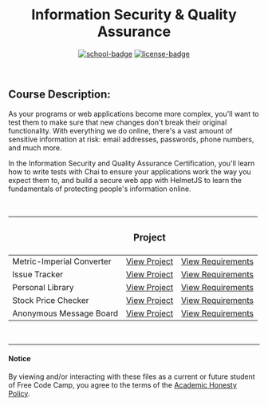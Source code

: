 <div align="center">

# Information Security & Quality Assurance

[![school-badge]][course-link]
[![license-badge]][LICENSE]

</div>

<!-- badge info -->
[school-badge]:https://img.shields.io/badge/free_Code_Camp-Security_&_Quality_Assurance-white?labelColor=midnightblue&logo=freeCodeCamp&style=for-the-badge
[course-link]:https://www.freecodecamp.org/learn/information-security-and-quality-assurance/ "Information Security & Quality Assurance"
[license-badge]:https://img.shields.io/github/license/parasiticfrisk/basic-cognitive-process?color=success&&style=for-the-badge
[LICENSE]:LICENSE "MIT License"

<br>

## Course Description:
As your programs or web applications become more complex, you'll want to test them to make sure that new changes don't break their original functionality. With everything we do online, there's a vast amount of sensitive information at risk: email addresses, passwords, phone numbers, and much more.

In the Information Security and Quality Assurance Certification, you'll learn how to write tests with Chai to ensure your applications work the way you expect them to, and build a secure web app with HelmetJS to learn the fundamentals of protecting people's information online.

<br>

|                           | <h3 align="center">Project</h3> |                            |
| :------------------------ | :------------------------------ | :------------------------- |
| Metric-Imperial Converter | [View Project][proj01]          | [View Requirements][req01] |
| Issue Tracker             | [View Project][proj02]          | [View Requirements][req02] |
| Personal Library          | [View Project][proj03]          | [View Requirements][req03] |
| Stock Price Checker       | [View Project][proj04]          | [View Requirements][req04] |
| Anonymous Message Board   | [View Project][proj05]          | [View Requirements][req05] |

<!-- project quick links -->
[proj01]:#
[proj02]:#
[proj03]:#
[proj04]:https://jungle-frill-traffic.glitch.me/
[proj05]:#
[req01]:https://www.freecodecamp.org/learn/quality-assurance/quality-assurance-projects/metric-imperial-converter "Metric-Imperial Converter"
[req02]:https://www.freecodecamp.org/learn/quality-assurance/quality-assurance-projects/issue-tracker "Issue Tracker"
[req03]:https://www.freecodecamp.org/learn/quality-assurance/quality-assurance-projects/personal-library "Personal Library"
[req04]:https://www.freecodecamp.org/learn/information-security/information-security-projects/stock-price-checker "Stock Price Checker"
[req05]:https://www.freecodecamp.org/learn/information-security/information-security-projects/anonymous-message-board "Anonymous Message Board"

<br>

---
#### Notice
By viewing and/or interacting with these files as a current or future student of Free Code Camp, you agree to the terms of the [Academic Honesty Policy].

[Academic Honesty Policy]:../academic_honesty_policy